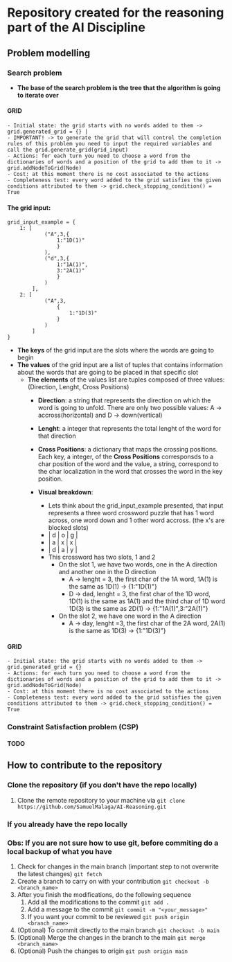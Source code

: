 # Repository created for the reasoning part of the AI Discipline

## Problem modelling
### Search problem
- **The base of the search problem is the tree that the algorithm is going to iterate over**

#### GRID
    - Initial state: the grid starts with no words added to them -> grid.generated_grid = {} | 
    - IMPORTANT! -> to generate the grid that will control the completion rules of this problem you need to input the required variables and call the grid.generate_grid(grid_input)
    - Actions: for each turn you need to choose a word from the dictionaries of words and a position of the grid to add them to it -> grid.addNodeToGrid(Node)
    - Cost: at this moment there is no cost associated to the actions
    - Completeness test: every word added to the grid satisfies the given conditions attributed to them -> grid.check_stopping_condition() = True

#### The grid input:
```
grid_input_example = {
    1: [
            ("A",3,{
                1:"1D(1)"
                }
            ),
            ("d",3,{
                1:"1A(1)",
                3:"2A(1)"
                }
            )
        ],
    2: [
            ("A",3,
                {
                    1:"1D(3)"
                }
            )
        ]
}
```
- **The keys** of the grid input are the slots where the words are going to begin
- **The values** of the grid input are a list of tuples that contains information about the words that are going to be placed in that specific slot
    - **The elements** of the values list are tuples composed of three values: (Direction, Lenght, Cross Positions)
        - **Direction**: a string that represents the direction on which the word is going to unfold. There are only two possible values: A -> accross(horizontal) and D -> down(vertical)
        - **Lenght**: a integer that represents the total lenght of the word for that direction
        - **Cross Positions**: a dictionary that maps the crossing positions. Each key, a integer, of the **Cross Positions** corresponsds to a char position of the word and the value, a string, correspond to the char localization in the word that crosses the word in the key position.
        - **Visual breakdown**: 
        
            - Lets think about the grid_input_example presented, that input represents a three word crossword puzzle that has 1 word across, one word down and 1 other word accross. (the x's are blocked slots)
            - | d | o | g |
            - | a | x | x |
            - | d | a | y | 
            - This crossword has two slots, 1 and 2
                - On the slot 1, we have two words, one in the A direction and another one in the D direction
                    - A -> lenght = 3, the first char of the 1A word, 1A(1) is the same as 1D(1) -> {1:"1D(1)"}
                    - D -> dad, lenght = 3, the first char of the 1D word, 1D(1) is the same as 1A(1) and the third char of 1D word 1D(3) is the same as 2D(1) -> {1:"1A(1)",3:"2A(1)"}
                - On the slot 2, we have one word in the A direction
                    - A -> day, lenght =3, the first char of the 2A word, 2A(1) is the same as 1D(3) -> {1:"1D(3)"}

#### GRID
    - Initial state: the grid starts with no words added to them -> grid.generated_grid = {}
    - Actions: for each turn you need to choose a word from the dictionaries of words and a position of the grid to add them to it -> grid.addNodeToGrid(Node)
    - Cost: at this moment there is no cost associated to the actions
    - Completeness test: every word added to the grid satisfies the given conditions attributed to them -> grid.check_stopping_condition() = True


### Constraint Satisfaction problem (CSP)
#### TODO

## How to contribute to the repository
### Clone the repository (if you don't have the repo locally)
1. Clone the remote repository to your machine via ``` git clone https://github.com/SamuelMalaga/AI-Reasoning.git ```

### If you already have the repo locally
### Obs: If you are not sure how to use git, before commiting do a local backup of what you have 
1. Check for changes in the main branch (important step to not overwrite the latest changes) ```git fetch```
2. Create a branch to carry on with your contribution ```git checkout -b <branch_name>```
3. After you finish the modifications, do the following sequence
    1. Add all the modifications to the commit ```git add .```
    2. Add a message to the commit ```git commit -m "<your_message>"```
    3. If you want your commit to be reviewed ```git push origin <branch_name>```
4. (Optional) To commit directly to the main branch ```git checkout -b main```
5. (Optional) Merge the changes in the branch to the main ```git merge <branch_name>```
6. (Optional) Push the changes to origin ```git push origin main```